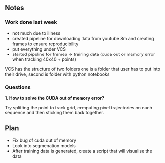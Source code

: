 ## Notes ##
### Work done last week
* not much due to illness
* created pipeline for downloading data from youtube 8m and creating frames to ensure reproducibility
* put everything under VCS
* started pipeline for frames -> training data (cuda out or memory error when tracking 40x40 + points)

VCS has the structure of two folders one is a folder that user has to put into their drive, second is folder with python notebooks

### Questions


__1. How to solve the CUDA out of memory error?__

Try splitting the point to track grid, computing pixel trajectories on each sequence and then sticking them back together.



## Plan ##
* Fix bug of cuda out of memory
* Look into segmenation models
* After training data is generated, create a script that will visualise the data
